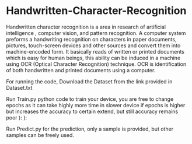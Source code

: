 # Handwritten-Character-Recognition
Handwritten character recognition is a area in research of artificial intelligence ,
computer vision, and pattern recognition. A computer system preforms a handwriting
recognition on characters in paper documents, pictures, touch-screen devices and other
sources and convert them into machine-encoded form. It basically reads of written or
printed documents which is easy for human beings, this ability can be induced in a
machine using OCR (Optical Character Recognition) technique. OCR is identification
of both handwritten and printed documents using a computer.

For running the code,
Download the Dataset from the link provided in Dataset.txt

Run Train.py python code to train your device, you are free to change epochs as it can take highly more time in slower device if epochs is higher but increases the accuracy to certain extend, but still accuracy remains poor ): ):

Run Predict.py for the prediction, only a sample is provided, but other samples can be freely used.

